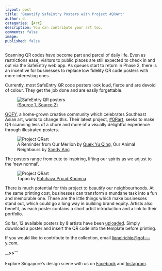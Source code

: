 ```yaml
---
layout: post
title: "Beautify SafeEntry Posters with Project #QRArt"
author: d
categories: [Art]
description: You can contribute your art too.
comments: false
image: 
published: false
---
```


Scanning QR codes have become part and parcel of daily life. Even as restrictions ease, visitors to public places are still expected to check in and out via the SafeEntry web app. As queues start to return in Phase 2, there is an incentive for businesses to replace low fidelity QR code posters with more interesting ones. 

Currently, most SafeEntry QR code posters look loud, fierce and are devoid of colour. They get the job done and are easily forgettable. 

<figure>
<img src="https://i.imgur.com/ngR90k8.png" alt="SafeEntry QR posters" />
<figcaption><a href="https://asia.nikkei.com/Spotlight/Coronavirus/Singapore-s-SafeEntry-check-in-system-plugs-holes-in-virus-tracing">(Source 1</a>,<a href="https://www.junctionnine.sg/safe-entry-check-in-system-at-junction-nine/"> Source 2)</a></figcaption>
</figure>

<a href="https://www.instagram.com/gof_y/">GOFY</a>, a home-grown creative community which celebrates Southeast Asian art, wants to change this. Their latest project, <a href="https://www.projectqrart.com/">#QRart</a>, seeks to make QR scanning less of a chore and more of a visually delightful experience through illustrated posters.

<figure>
<img src="https://i.imgur.com/oTlywx4.png" alt="Project QRart" />
<figcaption>A Reminder from Our Merlion by <a href="https://www.instagram.com/slemyquek/">Quek Yu Qing</a>, Our Animal Neighbours by <a href="https://www.instagram.com/playgroundinspace/">Sandy Ang</a></figcaption>
</figure>

The posters range from cute to inspiring, lifting our spirits as we adjust to the ‘new normal’. 

<figure>
<img src="https://i.imgur.com/9BlbQXE.jpg" alt="Project QRart" />
<figcaption>Tapao by <a href="https://www.proudesigner.com/">Patchaya Proud Khomna</a></figcaption>
</figure>

There is much potential for this project to beautify our neighbourhoods. At the same printing cost, businesses can transform a mundane task into a fun and memorable one. These are the little things which make businesses stand out, which could go a long way in building brand equity. Artists also benefit, as each poster contains a short artist introduction and a link to their portfolio. 

So far, 12 available posters by 8 artists have been <a href="https://www.projectqrart.com/">uploaded</a>. Simply download a poster and insert the QR code into the template before printing. 

If you would like to contribute to the collection, email lionelrichie@gof---y.com.

<strong><sub>—</sub>><sub></sub>><sup>—</sup></strong>

Explore Singapore's design scene with us on <a href="https://www.facebook.com/designinsingapore/">Facebook</a> and <a href="https://www.instagram.com/designinsingapore/">Instagram</a>. 


